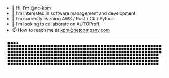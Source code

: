 - 👋 Hi, I’m @nc-kpm
- 👀 I’m interested in software management and development
- 🌱 I’m currently learning AWS / Rust / C# / Python
- 💞️ I’m looking to collaborate on AUTOProff
- 📫 How to reach me at kpm@netcompany.com

![GitHub Snake Light](https://github.com/nc-kpm/nc-kpm/blob/output/github-contribution-grid-snake.svg)

<!---
nc-kpm/nc-kpm is a ✨ special ✨ repository because its `README.md` (this file) appears on your GitHub profile.
You can click the Preview link to take a look at your changes.
--->
